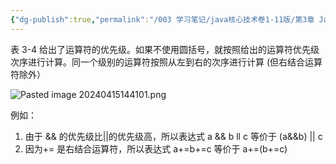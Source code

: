 ```yaml
---
{"dg-publish":true,"permalink":"/003 学习笔记/java核心技术卷1-11版/第3章 Java的基本程序设计结构/3.5 运算符/3.5.9 括号与运算符级别/","dgPassFrontmatter":true,"created":"2024-04-15T14:39:51.563+08:00","updated":"2024-06-01T10:43:27.830+08:00"}
---
```


表 3-4 给出了运算符的优先级。如果不使用圆括号，就按照给出的运算符优先级次序进行计算。同一个级别的运算符按照从左到右的次序进行计算 (但右结合运算符除外）

![Pasted image 20240415144101.png](/img/user/$/$Sys999%20Attachment/Pasted%20image%2020240415144101.png)

例如：
1. 由于 && 的优先级比||的优先级高，所以表达式 a && b ll c 等价于 (a&&b) || c
2. 因为+= 是右结合运算符，所以表达式 a+=b+=c 等价于 a+=(b+=c)
